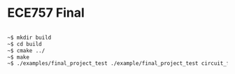 # ECE757 Final

```bash

~$ mkdir build
~$ cd build
~$ cmake ../
~$ make
~$ ./examples/final_project_test ./example/final_project_test circuit_file matrix_size

```


